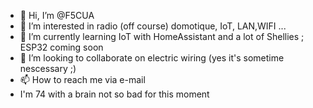 - 👋 Hi, I’m @F5CUA
- 👀 I’m interested in radio (off course) domotique, IoT, LAN,WIFI ...
- 🌱 I’m currently learning IoT with HomeAssistant and a lot of Shellies ; ESP32 coming soon
- 💞️ I’m looking to collaborate on electric wiring (yes it's sometime nescessary ;)
- 📫 How to reach me via e-mail
- I'm 74 with a brain not so bad for this moment

<!---
F5CUA/F5CUA is a ✨ special ✨ repository because its `README.md` (this file) appears on your GitHub profile.
You can click the Preview link to take a look at your changes.
--->
